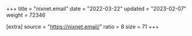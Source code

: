 +++
title = "nixnet.email"
date = "2022-03-22"
updated = "2023-02-07"
weight = 72346

[extra]
source = "https://nixnet.email/"
ratio = 8
size = 71
+++
